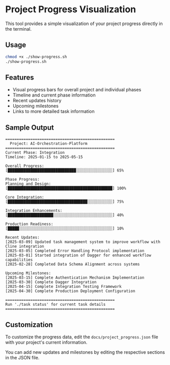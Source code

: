 # Project Progress Visualization

This tool provides a simple visualization of your project progress directly in the terminal.

## Usage

```bash
chmod +x ./show-progress.sh
./show-progress.sh
```

## Features

- Visual progress bars for overall project and individual phases
- Timeline and current phase information
- Recent updates history
- Upcoming milestones
- Links to more detailed task information

## Sample Output

```
================================================
  Project: AI-Orchestration-Platform
================================================
Current Phase: Integration
Timeline: 2025-01-15 to 2025-05-15

Overall Progress:
[██████████████████████████████░░░░░░░░░░░░░░░░] 65%

Phase Progress:
Planning and Design:
[██████████████████████████████████████████████] 100%

Core Integration:
[███████████████████████████████████░░░░░░░░░░░] 75%

Integration Enhancements:
[████████████████████░░░░░░░░░░░░░░░░░░░░░░░░░░] 40%

Production Readiness:
[█████░░░░░░░░░░░░░░░░░░░░░░░░░░░░░░░░░░░░░░░░░] 10%

Recent Updates:
[2025-03-09] Updated task management system to improve workflow with Cline integration
[2025-03-05] Completed Error Handling Protocol implementation
[2025-03-01] Started integration of Dagger for enhanced workflow capabilities
[2025-02-28] Completed Data Schema Alignment across systems

Upcoming Milestones:
[2025-03-15] Complete Authentication Mechanism Implementation
[2025-03-30] Complete Dagger Integration
[2025-04-15] Complete Integration Testing Framework
[2025-04-30] Complete Production Deployment Configuration

================================================
Run './task status' for current task details
================================================
```

## Customization

To customize the progress data, edit the `docs/project_progress.json` file with your project's current information.

You can add new updates and milestones by editing the respective sections in the JSON file.
